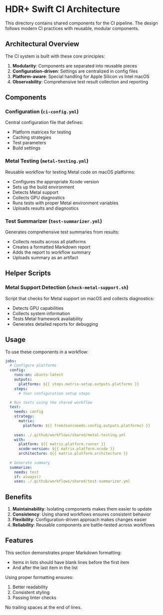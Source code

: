 # HDR+ Swift CI Architecture

This directory contains shared components for the CI pipeline. The design follows modern CI practices with reusable, modular components.

## Architectural Overview

The CI system is built with these core principles:

1. **Modularity**: Components are separated into reusable pieces
2. **Configuration-driven**: Settings are centralized in config files
3. **Platform-aware**: Special handling for Apple Silicon vs Intel macOS
4. **Observability**: Comprehensive test result collection and reporting

## Components

### Configuration (`ci-config.yml`)

Central configuration file that defines:
- Platform matrices for testing
- Caching strategies
- Test parameters
- Build settings

### Metal Testing (`metal-testing.yml`)

Reusable workflow for testing Metal code on macOS platforms:
- Configures the appropriate Xcode version
- Sets up the build environment
- Detects Metal support
- Collects GPU diagnostics
- Runs tests with proper Metal environment variables
- Uploads results and diagnostics

### Test Summarizer (`test-summarizer.yml`)

Generates comprehensive test summaries from results:
- Collects results across all platforms
- Creates a formatted Markdown report
- Adds the report to workflow summary
- Uploads summary as an artifact

## Helper Scripts

### Metal Support Detection (`check-metal-support.sh`)

Script that checks for Metal support on macOS and collects diagnostics:
- Detects GPU capabilities
- Collects system information
- Tests Metal framework availability
- Generates detailed reports for debugging

## Usage

To use these components in a workflow:

```yaml
jobs:
  # Configure platforms
  config:
    runs-on: ubuntu-latest
    outputs:
      platforms: ${{ steps.matrix-setup.outputs.platforms }}
    steps:
      # Your configuration setup steps

  # Run tests using the shared workflow
  test:
    needs: config
    strategy:
      matrix:
        platform: ${{ fromJson(needs.config.outputs.platforms) }}
    
    uses: ./.github/workflows/shared/metal-testing.yml
    with:
      platform: ${{ matrix.platform.runner }}
      xcode-version: ${{ matrix.platform.xcode }}
      architecture: ${{ matrix.platform.architecture }}
      
  # Generate summary
  summarize:
    needs: test
    if: always()
    uses: ./.github/workflows/shared/test-summarizer.yml
```

## Benefits

1. **Maintainability**: Isolating components makes them easier to update
2. **Consistency**: Using shared workflows ensures consistent behavior
3. **Flexibility**: Configuration-driven approach makes changes easier
4. **Reliability**: Reusable components are battle-tested across workflows

## Features

This section demonstrates proper Markdown formatting:

- Items in lists should have blank lines before the first item 
- And after the last item in the list

Using proper formatting ensures:

1. Better readability
2. Consistent styling
3. Passing linter checks

No trailing spaces at the end of lines. 